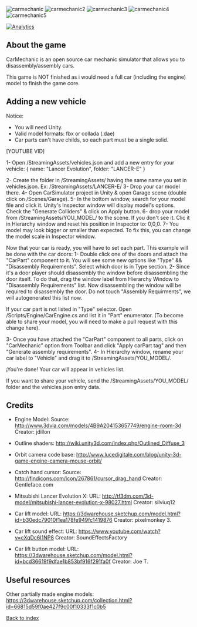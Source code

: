 ![carmechanic](https://raw.githubusercontent.com/tetreum/carmechanic/master/Screenshots/1.png)
![carmechanic2](https://raw.githubusercontent.com/tetreum/carmechanic/master/Screenshots/2.png)
![carmechanic3](https://raw.githubusercontent.com/tetreum/carmechanic/master/Screenshots/3.png)
![carmechanic4](https://raw.githubusercontent.com/tetreum/carmechanic/master/Screenshots/4.png)
![carmechanic5](https://raw.githubusercontent.com/tetreum/carmechanic/master/Screenshots/5.png)

[![Analytics](https://ga-beacon.appspot.com/UA-17476024-7/carmechanic/readme?pixel)](https://github.com/tetreum/carmechanic)

## About the game
CarMechanic is an open source car mechanic simulator that allows you to disassembly/assembly cars.

This game is NOT finished as i would need a full car (including the engine) model to finish the game core.



## Adding a new vehicle

Notice:
- You will need Unity.
- Valid model formats: fbx or collada (.dae)
- Car parts can't have childs, so each part must be a single solid.

[YOUTUBE VID]

1- Open /StreamingAssets/vehicles.json and add a new entry for your vehicle:
{
	name: "Lancer Evolution",
	folder: "LANCER-E"
}

2- Create the folder in /StreamingAssets/ having the same name you set in vehicles.json. Ex: /StreamingAssets/LANCER-E/
3- Drop your car model there.
4- Open CarSimulator project in Unity & open Garage scene (double click on /Scenes/Garage).
5- In the bottom window, search for your model file and click it. Unity's Inspector window will display model's options. Check the "Generate Colliders" & click on Apply button.
6- drop your model from /StreamingAssets/YOU_MODEL/ to the scene. If you don't see it. Clic it in Hierarchy window and reset his position in Inspector to: 0,0,0.
7- You model may look bigger or smaller than expected. To fix this, you can change the model scale in Inspector window.

Now that your car is ready, you will have to set each part. This example will be done with the car doors:
1- Double click one of the doors and attach the "CarPart" component to it. You will see some new options like "Type" && "Disassembly Requirements". Select which door is in Type section.
2- Since it's a door player should disassembly the window before disassembling the door itself. To do that, drag the window label from Hierarchy Window to "Disassembly Requirements" list.
Now disassembling the window will be required to disassembly the door.
Do not touch "Assembly Requirments", we will autogenerated this list now.

If your car part is not listed in "Type" selector. Open /Scripts/Engine/CarEngine.cs and list it in "Part" enumerator. (To become able to share your model, you will need to make a pull request with this change here).

3- Once you have attached the "CarPart" component to all parts, click on "CarMechanic" option from Toolbar and click "Apply carPart tag" and then "Generate assembly requirements".
4- In Hierarchy window, rename your car label to "Vehicle" and drag it to /StreamingAssets/YOU_MODEL/.

¡You're done!
Your car will appear in vehicles list.

If you want to share your vehicle, send the /StreamingAssets/YOU_MODEL/ folder and the vehicles.json entry data.



## Credits

- Engine Model:
Source: http://www.3dvia.com/models/4B9A204153657749/engine-room-3d
Creator: jdillon

- Outline shaders: http://wiki.unity3d.com/index.php/Outlined_Diffuse_3
- Orbit camera code base: http://www.lucedigitale.com/blog/unity-3d-game-engine-camera-mouse-orbit/
- Catch hand cursor: 
Source: http://findicons.com/icon/267861/cursor_drag_hand
Creator: Gentleface.com

- Mitsubishi Lancer Evolution X:
URL: http://tf3dm.com/3d-model/mitsubishi-lancer-evolution-x-98027.html
Creator: silviuq12

- Car lift model:
URL: https://3dwarehouse.sketchup.com/model.html?id=b30edc79010f1ea178fe949fc1419876
Creator: pixelmonkey 3.

- Car lift sound effect:
URL: https://www.youtube.com/watch?v=cXqDc6I1NP8
Creator: SoundEffectsFactory

- Car lift button model:
URL: https://3dwarehouse.sketchup.com/model.html?id=bcd36619f9dfae1b853bf916f291fa0f
Creator: Joe T.

## Useful resources

Other partially made engine models:
https://3dwarehouse.sketchup.com/collection.html?id=66815d59f0ae427f9c00f10333f1c0b5

[Back to index](#index)
